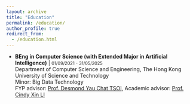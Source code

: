 ```yaml
---
layout: archive
title: "Education"
permalink: /education/
author_profile: true
redirect_from:
  - /education.html
---
```


* <b>BEng in Computer Science (with Extended Major in Artificial Intelligence)</b> | <small>01/09/2021 - 31/05/2025</small>
<br>Department of Computer Science and Engineering, The Hong Kong University of Science and Technology
<br>Minor: Big Data Technology
<br>FYP advisor: [Prof. Desmond Yau Chat TSOI](https://www.cse.ust.hk/~desmond/), Academic advisor: [Prof. Cindy Xin LI](https://cse.hkust.edu.hk/~lixin/)
